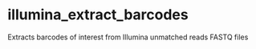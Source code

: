 # illumina_extract_barcodes
Extracts barcodes of interest from Illumina unmatched reads FASTQ files
